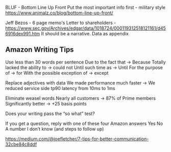 

BLUF - Bottom Line Up Front
Put the most important info first - military style
https://www.animalz.co/blog/bottom-line-up-front/

Jeff Bezos - 6 page memo's
Letter to shareholders - https://www.sec.gov/Archives/edgar/data/1018724/000119312518121161/d456916dex991.htm
It should be a narrative.
Data as appendix

Amazon Writing Tips
--
Use less than 30 words per sentence
  Due to the fact that → Because
  Totally lacked the ability to → could not
  Until such time as -> Until
  For the purpose of -> for
  With the possible exception of -> except

Replace adjectives with data
  We made performance much faster → We reduced service side tp90 latency from 10ms to 1ms
  
Eliminate weasel words
  Nearly all customers → 87% of Prime members
  Significantly better → +25 basis points
  
Does your writing pass the “so what” test?

If you get a question, reply with one of these four Amazon answers
  Yes
  No
  A number
  I don’t know (and steps to follow up)
  
https://medium.com/@joefletcher/7-tips-for-better-communication-32cbe84c8ddf

